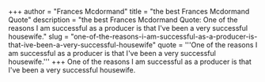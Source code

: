 +++
author = "Frances Mcdormand"
title = "the best Frances Mcdormand Quote"
description = "the best Frances Mcdormand Quote: One of the reasons I am successful as a producer is that I've been a very successful housewife."
slug = "one-of-the-reasons-i-am-successful-as-a-producer-is-that-ive-been-a-very-successful-housewife"
quote = '''One of the reasons I am successful as a producer is that I've been a very successful housewife.'''
+++
One of the reasons I am successful as a producer is that I've been a very successful housewife.
